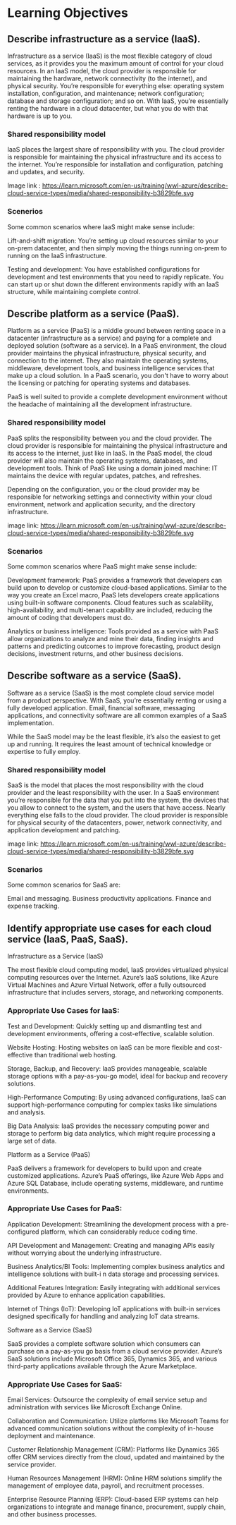 # Learning Objectives

## Describe infrastructure as a service (IaaS).                   

Infrastructure as a service (IaaS) is the most flexible category of cloud services, as it provides you the maximum amount of control for your cloud resources. In an IaaS model, the cloud provider is responsible for maintaining the hardware, network connectivity (to the internet), and physical security. You’re responsible for everything else: operating system installation, configuration, and maintenance; network configuration; database and storage configuration; and so on. With IaaS, you’re essentially renting the hardware in a cloud datacenter, but what you do with that hardware is up to you.

### Shared responsibility model                                    

 IaaS places the largest share of responsibility with you. The cloud provider is responsible for maintaining the physical infrastructure and its access to the internet. You’re responsible for installation and configuration, patching and updates, and security.

Image link : https://learn.microsoft.com/en-us/training/wwl-azure/describe-cloud-service-types/media/shared-responsibility-b3829bfe.svg

### Scenerios

Some common scenarios where IaaS might make sense include:                                     

Lift-and-shift migration: You’re setting up cloud resources similar to your on-prem datacenter, and then simply moving the things running on-prem to running on the IaaS infrastructure.

Testing and development: You have established configurations for development and test environments that you need to rapidly replicate. You can start up or shut down the different environments rapidly with an IaaS structure, while maintaining complete control.


## Describe platform as a service (PaaS).

Platform as a service (PaaS) is a middle ground between renting space in a datacenter (infrastructure as a service) and paying for a complete and deployed solution (software as a service). In a PaaS environment, the cloud provider maintains the physical infrastructure, physical security, and connection to the internet. They also maintain the operating systems, middleware, development tools, and business intelligence services that make up a cloud solution. In a PaaS scenario, you don't have to worry about the licensing or patching for operating systems and databases.

PaaS is well suited to provide a complete development environment without the headache of maintaining all the development infrastructure.


### Shared responsibility model

 PaaS splits the responsibility between you and the cloud provider. The cloud provider is responsible for maintaining the physical infrastructure and its access to the internet, just like in IaaS. In the PaaS model, the cloud provider will also maintain the operating systems, databases, and development tools. Think of PaaS like using a domain joined machine: IT maintains the device with regular updates, patches, and refreshes.

Depending on the configuration, you or the cloud provider may be responsible for networking settings and connectivity within your cloud environment, network and application security, and the directory infrastructure.

image link: https://learn.microsoft.com/en-us/training/wwl-azure/describe-cloud-service-types/media/shared-responsibility-b3829bfe.svg


### Scenarios

Some common scenarios where PaaS might make sense include:

Development framework: PaaS provides a framework that developers can build upon to develop or customize cloud-based applications. Similar to the way you create an Excel macro, PaaS lets developers create applications using built-in software components. Cloud features such as scalability, high-availability, and multi-tenant capability are included, reducing the amount of coding that developers must do.

Analytics or business intelligence: Tools provided as a service with PaaS allow organizations to analyze and mine their data, finding insights and patterns and predicting outcomes to improve forecasting, product design decisions, investment returns, and other business decisions.


## Describe software as a service (SaaS).

Software as a service (SaaS) is the most complete cloud service model from a product perspective. With SaaS, you’re essentially renting or using a fully developed application. Email, financial software, messaging applications, and connectivity software are all common examples of a SaaS implementation.

While the SaaS model may be the least flexible, it’s also the easiest to get up and running. It requires the least amount of technical knowledge or expertise to fully employ.


### Shared responsibility model

 SaaS is the model that places the most responsibility with the cloud provider and the least responsibility with the user. In a SaaS environment you’re responsible for the data that you put into the system, the devices that you allow to connect to the system, and the users that have access. Nearly everything else falls to the cloud provider. The cloud provider is responsible for physical security of the datacenters, power, network connectivity, and application development and patching.

image link: https://learn.microsoft.com/en-us/training/wwl-azure/describe-cloud-service-types/media/shared-responsibility-b3829bfe.svg


### Scenarios

Some common scenarios for SaaS are:

Email and messaging.
Business productivity applications.
Finance and expense tracking.


## Identify appropriate use cases for each cloud service (IaaS, PaaS, SaaS).

Infrastructure as a Service (IaaS)


The most flexible cloud computing model, IaaS provides virtualized physical computing resources over the Internet. Azure’s IaaS solutions, like Azure Virtual Machines and Azure Virtual Network, offer a fully outsourced infrastructure that includes servers, storage, and networking components.

### Appropriate Use Cases for IaaS:

Test and Development: Quickly setting up and dismantling test and development environments, offering a cost-effective, scalable solution.

Website Hosting: Hosting websites on IaaS can be more flexible and cost-effective than traditional web hosting.

Storage, Backup, and Recovery: IaaS provides manageable, scalable storage options with a pay-as-you-go model, ideal for backup and recovery solutions.

High-Performance Computing: By using advanced configurations, IaaS can support high-performance computing for complex tasks like simulations and analysis.

Big Data Analysis: IaaS provides the necessary computing power and storage to perform big data analytics, which might require processing a large set of data.


Platform as a Service (PaaS)

PaaS delivers a framework for developers to build upon and create customized applications. Azure’s PaaS offerings, like Azure Web Apps and Azure SQL Database, include operating systems, middleware, and runtime environments.

### Appropriate Use Cases for PaaS:

Application Development: Streamlining the development process with a pre-configured platform, which can considerably reduce coding time.

API Development and Management: Creating and managing APIs easily without worrying about the underlying infrastructure.

Business Analytics/BI Tools: Implementing complex business analytics and intelligence solutions with built-i
n data storage and processing services.

Additional Features Integration: Easily integrating with additional services provided by Azure to enhance application capabilities.

Internet of Things (IoT): Developing IoT applications with built-in services designed specifically for handling and analyzing IoT data streams.


Software as a Service (SaaS)


SaaS provides a complete software solution which consumers can purchase on a pay-as-you go basis from a cloud service provider. Azure’s SaaS solutions include Microsoft Office 365, Dynamics 365, and various third-party applications available through the Azure Marketplace.

### Appropriate Use Cases for SaaS:

Email Services: Outsource the complexity of email service setup and administration with services like Microsoft Exchange Online.

Collaboration and Communication: Utilize platforms like Microsoft Teams for advanced communication solutions without the complexity of in-house deployment and maintenance.

Customer Relationship Management (CRM): Platforms like Dynamics 365 offer CRM services directly from the cloud, updated and maintained by the service provider.

Human Resources Management (HRM): Online HRM solutions simplify the management of employee data, payroll, and recruitment processes.

Enterprise Resource Planning (ERP): Cloud-based ERP systems can help organizations to integrate and manage finance, procurement, supply chain, and other business processes.
